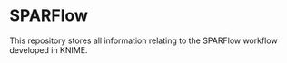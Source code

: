# SPARFlow
This repository stores all information relating to the SPARFlow workflow developed in KNIME.
